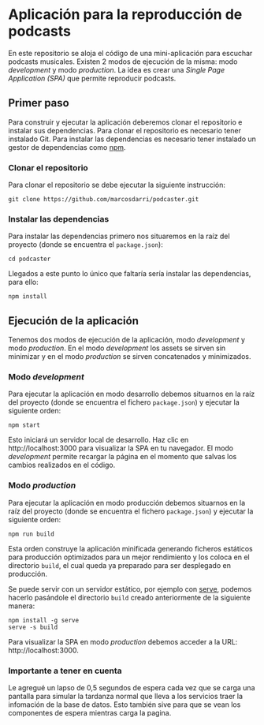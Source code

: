 # Aplicación para la reproducción de podcasts

En este repositorio se aloja el código de una mini-aplicación para escuchar podcasts musicales. Existen 2 modos de ejecución de la misma: modo _development_  y modo _production_. La idea es crear una _Single Page Application (SPA)_ que permite reproducir podcasts.

## Primer paso

Para construir y ejecutar la aplicación deberemos clonar el repositorio e instalar sus dependencias. Para clonar el repositorio es necesario tener instalado Git. Para instalar las dependencias es necesario tener instalado un gestor de dependencias como [npm][npm].

### Clonar el repositorio

Para clonar el repositorio se debe ejecutar la siguiente instrucción:

```
git clone https://github.com/marcosdarri/podcaster.git
```

### Instalar las dependencias

Para instalar las dependencias primero nos situaremos en la raíz del proyecto (donde se encuentra el `package.json`):

```
cd podcaster
```
Llegados a este punto lo único que faltaría sería instalar las dependencias, para ello:

```
npm install
```

## Ejecución de la aplicación
Tenemos dos modos de ejecución de la aplicación, modo _development_ y modo _production_. En el modo _development_ los assets se sirven sin minimizar y en el modo _production_ se sirven concatenados y minimizados.

### Modo _development_

Para ejecutar la aplicación en modo desarrollo debemos situarnos en la raíz del proyecto (donde se encuentra el fichero `package.json`) y ejecutar la siguiente orden:

```
npm start
```

Esto iniciará un servidor local de desarrollo. Haz clic en http://localhost:3000 para visualizar la SPA en tu navegador. El modo _development_ permite recargar la página en el momento que salvas los cambios realizados en el código.

### Modo _production_

Para ejecutar la aplicación en modo producción debemos situarnos en la raíz del proyecto (donde se encuentra el fichero `package.json`) y ejecutar la siguiente orden:

```
npm run build
```

Esta orden construye la aplicación minificada generando ficheros estáticos para producción optimizados para un mejor rendimiento y los coloca en el directorio `build`, el cual queda ya preparado para ser desplegado en producción.

Se puede servir con un servidor estático, por ejemplo con [serve][serve], podemos hacerlo pasándole el directorio `build` creado anteriormente de la siguiente manera:

```
npm install -g serve
serve -s build
```

Para visualizar la SPA en modo _production_ debemos acceder a la URL: http://localhost:3000.

[serve]: https://www.npmjs.com/package/serve
[npm]: https://www.npmjs.com/

### Importante a tener en cuenta

Le agregué un lapso de 0,5 segundos de espera cada vez que se carga una pantalla para simular la tardanza normal que lleva a los servicios traer la infomación de la base de datos. Esto también sive para que se vean los componentes de espera mientras carga la pagina.
